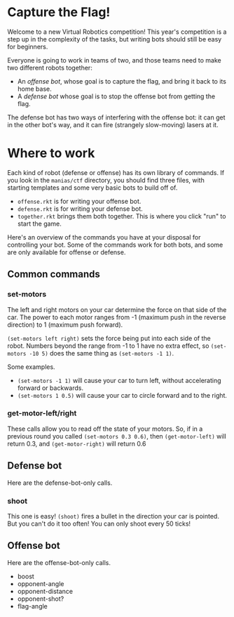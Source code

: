 # Capture the Flag!

Welcome to a new Virtual Robotics competition! This year's competition
is a step up in the complexity of the tasks, but writing bots should
still be easy for beginners.

Everyone is going to work in teams of two, and those teams need to
make two different robots together:

- An *offense bot*, whose goal is to capture the flag, and bring it
  back to its home base.
- A *defense bot* whose goal is to stop the offense bot from getting
  the flag.

The defense bot has two ways of interfering with the offense bot: it
can get in the other bot's way, and it can fire (strangely
slow-moving) lasers at it.

# Where to work

Each kind of robot (defense or offense) has its own library of
commands.  If you look in the `manias/ctf` directory, you should find
three files, with starting templates and some very basic bots to build
off of.

- `offense.rkt` is for writing your offense bot.
- `defense.rkt` is for writing your defense bot.
- `together.rkt` brings them both together. This is where you click
  "run" to start the game.

Here's an overview of the commands you have at your disposal for
controlling your bot.  Some of the commands work for both bots, and
some are only available for offense or defense.

## Common commands

### set-motors

The left and right motors on your car determine the force on that side
of the car.  The power to each motor ranges from -1 (maximum push in
the reverse direction) to 1 (maximum push forward).

`(set-motors left right)` sets the force being put into each side of
the robot.  Numbers beyond the range from -1 to 1 have no extra
effect, so `(set-motors -10 5)` does the same thing as `(set-motors -1
1)`.

Some examples.

  - `(set-motors -1 1)` will cause your car to turn left, without
    accelerating forward or backwards.
  - `(set-motors 1 0.5)` will cause your car to circle forward and to
    the right.

### get-motor-left/right

These calls allow you to read off the state of your motors.  So, if in
a previous round you called `(set-motors 0.3 0.6)`, then
`(get-motor-left)` will return 0.3, and `(get-motor-right)` will
return 0.6

## Defense bot

Here are the defense-bot-only calls.

### shoot

This one is easy! `(shoot)` fires a bullet in the direction your car
is pointed.  But you can't do it too often! You can only shoot every
50 ticks!

## Offense bot

Here are the offense-bot-only calls.

- boost
- opponent-angle
- opponent-distance
- opponent-shot?
- flag-angle
